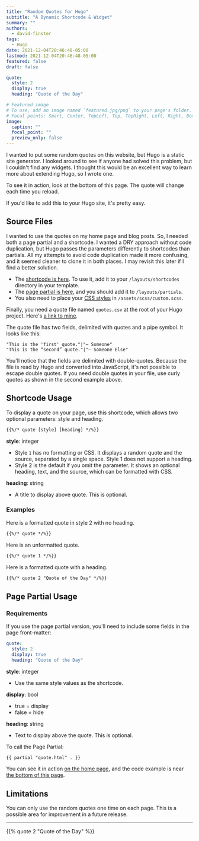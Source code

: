 ```yaml
---
title: "Random Quotes for Hugo"
subtitle: "A Dynamic Shortcode & Widget"
summary: ""
authors:
  - david-finster
tags:
  - Hugo
date: 2021-12-04T20:46:48-05:00
lastmod: 2021-12-04T20:46:48-05:00
featured: false
draft: false

quote: 
  style: 2
  display: true
  heading: "Quote of the Day"

# Featured image
# To use, add an image named `featured.jpg/png` to your page's folder.
# Focal points: Smart, Center, TopLeft, Top, TopRight, Left, Right, BottomLeft, Bottom, BottomRight.
image:
  caption: ""
  focal_point: ""
  preview_only: false
---
```

I wanted to put some random quotes on this website, but Hugo is a static site generator. I looked around to see if anyone had solved this problem, but I couldn't find any widgets. I thought this would be an excellent way to learn more about extending Hugo, so I wrote one.

To see it in action, look at the bottom of this page. The quote will change each time you reload.

If you'd like to add this to your Hugo site, it's pretty easy.

## Source Files

I wanted to use the quotes on my home page and blog posts. So, I needed both a page partial and a shortcode. I wanted a DRY approach without code duplication, but Hugo passes the parameters differently to shortcodes than partials. All my attempts to avoid code duplication made it more confusing, and it seemed cleaner to clone it in both places. I may revisit this later if I find a better solution.

* The [shortcode is here](https://github.com/dfinr/www.dfinr.com/blob/master/layouts/shortcodes/quote.html). To use it, add it to your `/layouts/shortcodes` directory in your template.
* The [page partial is here](https://github.com/dfinr/www.dfinr.com/blob/master/layouts/partials/quote.html), and you should add it to `/layouts/partials`.
* You also need to place your [CSS styles](https://github.com/dfinr/www.dfinr.com/blob/master/assets/scss/custom.scss) in `/assets/scss/custom.scss`.

Finally, you need a quote file named `quotes.csv` at the root of your Hugo project. Here's [a link to mine](https://github.com/dfinr/www.dfinr.com/blob/master/quotes.csv).

The quote file has two fields, delimited with quotes and a pipe symbol. It looks like this:

    "This is the 'first' quote."|"— Someone"
    "This is the “second” quote."|"— Someone Else"

You'll notice that the fields are delimited with double-quotes. Because the file is read by Hugo and converted into JavaScript, it's not possible to escape double quotes. If you need double quotes in your file, use curly quotes as shown in the second example above.

## Shortcode Usage

To display a quote on your page, use this shortcode, which allows two optional parameters: style and heading.

```txt
{{%/* quote [style] [heading] */%}}
```

**style**: integer

* Style `1` has no formatting or CSS. It displays a random quote and the source, separated by a single space. Style 1 does not support a heading.
* Style 2 is the default if you omit the parameter. It shows an optional heading, text, and the source, which can be formatted with CSS.

**heading**: string

* A title to display above quote. This is optional.

### Examples

Here is a formatted quote in style 2 with no heading.

```txt
{{%/* quote */%}}
```

Here is an unformatted quote.

```txt
{{%/* quote 1 */%}}
```

Here is a formatted quote with a heading.

```txt
{{%/* quote 2 "Quote of the Day" */%}}
```

## Page Partial Usage

### Requirements

If you use the page partial version, you'll need to include some fields in the page front-matter:

```yaml
quote: 
  style: 2
  display: true
  heading: "Quote of the Day"
```

**style**: integer  

* Use the same style values as the shortcode.

**display**: bool

* true = display
* false = hide

**heading**: string

* Text to display above the quote. This is optional.

To call the Page Partial:

```txt
{{ partial "quote.html" . }}
```

You can see it in action [on the home page](https://www.dfinr.com/), and the code example is near [the bottom of this page](https://github.com/dfinr/www.dfinr.com/blob/master/layouts/partials/widgets/about.html).

## Limitations

You can only use the random quotes one time on each page. This is a possible area for improvement in a future release.

---
{{% quote 2 "Quote of the Day" %}}
